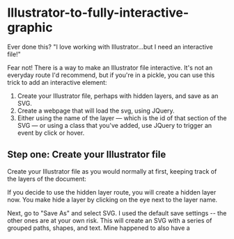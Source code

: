 # Illustrator-to-fully-interactive-graphic

Ever done this? "I love working with Illustrator...but I need an interactive file!"

Fear not! There is a way to make an Illustrator file interactive. It's not an everyday route I'd recommend, but if you're in a pickle, you can use this trick to add an interactive element:

1. Create your Illustrator file, perhaps with hidden layers, and save as an SVG.
2. Create a webpage that will load the svg, using JQuery. 
3. Either using the name of the layer — which is the id of that section of the SVG — or using a class that you've added, use JQuery to trigger an event by click or hover. 

## Step one: Create your Illustrator file
Create your Illustrator file as you would normally at first, keeping track of the layers of the document:

If you decide to use the hidden layer route, you will create a hidden layer now. You make hide a layer by clicking on the eye next to the layer name.

Next, go to "Save As" and select SVG. I used the default save settings -- the other ones are at your own risk.
This will create an SVG with a series of grouped paths, shapes, and text. Mine happened to also have a <title> tag, because of the metadata I transferred over from an earlier version of the graphic. Go [here](https://www.w3schools.com/graphics/svg_intro.asp) for more information about SVGs.

## Load the Illustrator file with JQuery 
Create a basic HTML file, and add this code in to the head:
```
<script src="https://ajax.googleapis.com/ajax/libs/jquery/3.2.1/jquery.min.js"></script>
```
...or whatever JQuery library you prefer. 

Now add this to the body of the document:
```
$.get('Layered_pie_charts_9-01.svg', function(data) {
  $(body).append(data.documentElement);
  init();
});
```
This will load the SVG, creating what looks like a basic flat image. You'll notice that it resizes in your browser window, though. You can append it to the body or to a specific class or tag.

Now, on to the interactivity.


## Option one: hidden layers 
Did you add in those hidden layers to your Illustrator file? Great. Now here's what it did: it added a class to each of those hidden documents -- in my case, `st132` -- and in the CSS, added some style to it: `.st132{display:none;}`. If you've worked with CSS and JQuery before, you might be familiar with this next step.

The ID of the layer is just what you named it in Illustrator. To reveal a single layer, you can do this:
```
  $('#click-on-this').on('click', function(){
    $('#hidden-layer').show();
```
This JQuery-based code registers when you click on element with a certain ID, finds the #hidden-layer element, and shows it.

You can do the same thing with a class name, if you have multiple elements that you want to trigger the click:
```
  $('.click-class').on('click', function(){
    $('#hidden-layer').show();
```
[This tutorial](http://tomgermeau.com/2014/02/how-designers-can-create-interactive-prototypes-with-illustrator/) has another example of how you can do this.

I wanted something more elaborate: for the graphic to reveal a different hidden element, depending on what the user clicked on. There are many ways to do this, but here's the one I used:
```
function init() {
  $('.org-layer').on('click', function(){
    var id = this.id
    $('#' + id + '_x5F_zoom').show();
    $('.st134').click(function(){
      $('#' + id + '_x5F_zoom').hide();
    });
  });
  ```
What's happening is that when the user clicks on the element of a certain class, the code finds the id of that element, and then finds the related element and shows it. Then when the user clicks on the "close" button -- helpfully called `st134` by Illustrator -- it runs a function that closes the layer.

However, you're probably wondering: Where did `org-layer` come from? Well, I cheated. Illustrator didn't give the elements I wanted a class, so I added it myself. After Illustrator created the svg, I used Find-and-Replace to turn a layer -- like `<g id="Bergen_x5F_bergen_x5F_county_x5F_academies_x5F_org"> ` into `<g id="Bergen_x5F_bergen_x5F_county_x5F_academies_x5F_org" class="org-layer">`. 

## Option two: Grabbing it by element type
Let's say you notice 
